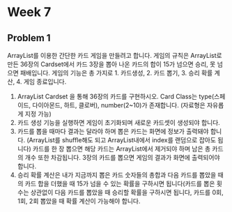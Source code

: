 # Week 7

## Problem 1

ArrayList를 이용한 간단한 카드 게임을 만들려고 합니다. 게임의 규칙은 ArrayList로 만든 36장의 Cardset에서 카드 3장을 뽑아 나온 카드의 합이 15가 넘으면 승리, 못 넘으면 패배입니다. 게임의 기능은 총 가지로 1. 카드생성, 2. 카드 뽑기, 3. 승리 확률 계산, 4. 게임 종료입니다.

1. ArrayList<Card> Cardset 을 통해 36장의 카드를 구현하시오. Card Class는 type(스페이드, 다이아몬드, 하트, 클로버), number(2~10)가 존재합니다. (자료형은 자유롭게 지정 가능)
2. 카드 생성 기능을 실행하면 게임이 초기화되며 새로운 카드셋이 생성되야 합니다.
3. 카드를 뽑을 때마다 결과는 달라야 하며 뽑은 카드는 화면에 정보가 출력돼야 합니다. (ArrayList를 shuffle해도 되고 ArrayList내에서 index를 랜덤으로 잡아도 됩니다) 카드를 한 장 뽑으면 해당 카드는 ArrayList에서 제거되야 하며 남은 총 카드의 개수 또한 차감됩니다. 3장의 카드를 뽑으면 게임의 결과가 화면에 출력되어야 합니다.
4. 승리 확률 계산은 내가 지금까지 뽑은 카드 숫자들의 총합과 다음 카드를 뽑았을 때의 카드 합을 더했을 때 15가 넘을 수 있는 확률을 구하시면 됩니다(카드를 뽑은 횟수는 상관없이 다음 카드를 뽑았을 때 승리할 확률을 구하시면 됩니다, 카드를 0회, 1회, 2회 뽑았을 때 확률 계산이 가능해야 합니다.
